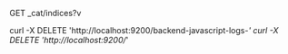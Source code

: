 
GET _cat/indices?v

curl -X DELETE 'http://localhost:9200/backend-javascript-logs-*'
curl -X DELETE 'http://localhost:9200/*'